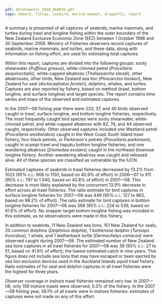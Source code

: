 ```yaml
---
pdf: Abrahametal_2010_AEBR45.pdf
tags: edward, finlay, seabird, marine-mammal, dragonfly, report
---
```

A summary is presented of all captures of seabirds, marine mammals, and turtles during trawl and longline fishing within the outer boundary of the New Zealand Exclusive Economic Zone (EEZ) between 1 October 1998 and 30 September 2008. Ministry of Fisheries observers record captures of seabirds, marine mammals, and turtles, and these data, along with information on fishing effort, are used for estimating total captures. 

Within this report, captures are divided into the following groups: sooty shearwater (*Puffinus griseus*), white-chinned petrel (*Procellaria aequinoctialis*), white-capped albatross (*Thalassarche steadi*), other albatrosses, other birds, New Zealand sea lion (*Phocarctos hookeri*), New Zealand fur seal (*Arctocephalus forsteri*), dolphins, whales, and turtles. Captures are also reported by fishery, based on method (trawl, bottom longline, and surface longline) and target species. The report contains time series and maps of the observed and estimated captures. 

In the 2007—08 fishing year there were 233, 37, and 40 birds observed caught in trawl, surface longline, and bottom longline fisheries, respectively. The most frequently caught bird species were sooty shearwater, white-chinned petrel, and white-capped albatross with 82, 74, and 44 observed caught, respectively. Other observed captures included one Westland petrel (*Procellaria westlandica*) caught in the West Coast South Island trawl fishery; four black petrels, or Parkinson's petrels (*Procellaria parkinsoni*), caught in scampi trawl and hapuku bottom longline fisheries; and one wandering albatross (*Diomedea exulans*) caught in the northeast bluenose longline fishery. Another wandering albatross was caught and released alive. All of these species are classified as vulnerable by the IUCN. 

Estimated captures of seabirds in trawl fisheries decreased by 13.2% from 1023 (95% c.i.: 906 to 1150, based on 40.9% of effort) in 2006—07 to 911 (95% c.i.: 797 to 1 040, based on 40.8% of effort) in 2007—08. This decrease is most likely explained by the concurrent 13.9% decrease in effort across all trawl fisheries. The ratio estimate for bird captures in surface longline fisheries for 2007—08 was 449 (95% c.i.: 127 to 862, based on 98.2% of effort). The ratio estimate for bird captures in bottom longline fisheries for 2007—08 was 368 (95% c.i.: 224 to 539, based on 61.6% of effort). No snapper target bottom longline fishing was included in this estimate, as no observations were made in this fishery. 

In addition to seabirds, 11 New Zealand sea lions, 151 New Zealand fur seals, 20 common dolphins (*Delphinus delphis*), 1 bottlenose dolphin (*Tursiops truncatus*), 1 whale, and 1 leatherback turtle (*Dermochelys coriacea*) were observed caught during 2007—08. The estimated number of New Zealand sea lions captures in all trawl fisheries for 2007—08 was 39 (95% c.i.: 27 to 51, based on 41.8% of effort); the lowest estimated catch in nine years. This figure does not include sea lions that may have escaped or been ejected by sea lion exclusion devices used in the Auckland Islands squid trawl fishery. Ratio estimates of fur seal and dolphin captures in all trawl fisheries were the highest for three years. 

Observer coverage in inshore trawl fisheries remained very low. In 2007—08, only 158 inshore trawls were observed, 0.3% of the fishery. In the 2007—08 fishing year, 56.1% of all trawls were in inshore fisheries: estimates of captures were not made on any of this effort.
